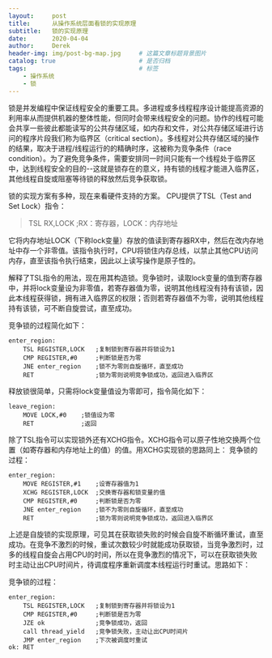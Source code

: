 ```yaml
---
layout:     post
title:      从操作系统层面看锁的实现原理 
subtitle:   锁的实现原理
date:       2020-04-04
author:     Derek
header-img: img/post-bg-map.jpg 	# 这篇文章标题背景图片
catalog: true 						# 是否归档
tags:								# 标签
    - 操作系统
    - 锁
---
```

锁是并发编程中保证线程安全的重要工具。多进程或多线程程序设计能提高资源的利用率从而提供机器的整体性能，但同时会带来线程安全的问题。协作的线程可能会共享一些彼此都能读写的公共存储区域，如内存和文件，对公共存储区域进行访问的程序片段我们称为临界区（critical section）。多线程对公共存储区域的操作的结果，取决于进程/线程运行的的精确时序，这被称为竞争条件（race condition）。为了避免竞争条件，需要安排同一时间只能有一个线程处于临界区中，达到线程安全的目的--这就是锁存在的意义，持有锁的线程才能进入临界区，其他线程自旋或阻塞等待锁的释放然后竞争获取锁。

锁的实现方案有多种，现在来看硬件支持的方案。
CPU提供了TSL（Test and Set Lock）指令：
> TSL RX,LOCK  ;RX：寄存器，LOCK：内存地址

它将内存地址LOCK（下称lock变量）存放的值读到寄存器RX中，然后在改内存地址中存一个非零值。该指令执行时，CPU将锁住内存总线，以禁止其他CPU访问内存，直至该指令执行结束，因此以上读写操作是原子性的。

解释了TSL指令的用法，现在用其构造锁。竞争锁时，读取lock变量的值到寄存器中，并将lock变量设为非零值，若寄存器值为零，说明其他线程没有持有该锁，因此本线程获得锁，拥有进入临界区的权限；否则若寄存器值不为零，说明其他线程持有该锁，可不断自旋尝试，直至成功。

竞争锁的过程简化如下：
```
enter_region:
	TSL REGISTER,LOCK 	;复制锁到寄存器并将锁设为1
	CMP REGISTER,#0 	;判断锁是否为零
	JNE enter_region	;锁不为零则自旋循环，直至成功
	RET 				;锁为零则说明竞争锁成功，返回进入临界区

```

释放锁很简单，只需将lock变量值设为零即可，指令简化如下：
```
leave_region:
	MOVE LOCK,#0	;锁值设为零
	RET 			;返回

```

除了TSL指令可以实现锁外还有XCHG指令。XCHG指令可以原子性地交换两个位置（如寄存器和内存地址上的值）的值。用XCHG实现锁的思路同上：
竞争锁的过程：
```
enter_region:
	MOVE REGISTER,#1	;设寄存器值为1
	XCHG REGISTER,LOCK 	;交换寄存器和锁变量的值
	CMP REGISTER,#0 	;判断锁是否为零
	JNE enter_region	;锁不为零则自旋循环，直至成功
	RET 				;锁为零则说明竞争锁成功，返回进入临界区

```

上述是自旋锁的实现原理，可见其在获取锁失败的时候会自旋不断循环重试，直至成功。在竞争不激烈的时候，重试次数较少时就能成功获取锁，当竞争激烈时，过多的线程自旋会占用CPU的时间，所以在竞争激烈的情况下，可以在获取锁失败时主动让出CPU时间片，待调度程序重新调度本线程运行时重试。思路如下：

竞争锁的过程：
```
enter_region:
	TSL REGISTER,LOCK 	;复制锁到寄存器并将锁设为1
	CMP REGISTER,#0 	;判断锁是否为零
	JZE ok				;竞争锁成功，返回
	call thread_yield	;竞争锁失败，主动让出CPU时间片
	JMP enter_region	;下次被调度时重试
ok: RET

```
